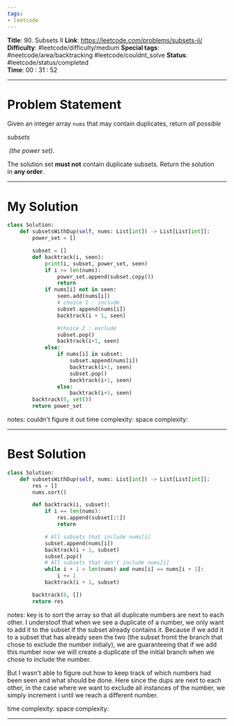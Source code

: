 ```yaml
---
tags:
- leetcode
---
```

**Title**: 90. Subsets II
**Link**: https://leetcode.com/problems/subsets-ii/
**Difficulty**: #leetcode/difficulty/medium 
**Special tags**: #neetcode/area/backtracking #leetcode/couldnt_solve 
**Status**: #leetcode/status/completed  
**Time**: 00 : 31 : 52

---
# Problem Statement
Given an integer array `nums` that may contain duplicates, return _all possible_ 

_subsets_

 _(the power set)_.

The solution set **must not** contain duplicate subsets. Return the solution in **any order**.

---
# My Solution
```python
class Solution:
    def subsetsWithDup(self, nums: List[int]) -> List[List[int]]:
        power_set = []

        subset = []
        def backtrack(i, seen):
            print(i, subset, power_set, seen)
            if i >= len(nums):
                power_set.append(subset.copy())
                return
            if nums[i] not in seen:
                seen.add(nums[i])
                # choice 1 : include
                subset.append(nums[i])
                backtrack(i + 1, seen)

                #choice 2 : exclude
                subset.pop()
                backtrack(i+1, seen)
            else:
                if nums[i] in subset:
                    subset.append(nums[i])
                    backtrack(i+1, seen)
                    subset.pop()
                    backtrack(i+1, seen)
                else:
                    backtrack(i+1, seen)
        backtrack(0, set())
        return power_set
```
notes: couldn't figure it out
time complexity: 
space complexity: 

---
# Best Solution
```python
class Solution:
    def subsetsWithDup(self, nums: List[int]) -> List[List[int]]:
        res = []
        nums.sort()

        def backtrack(i, subset):
            if i == len(nums):
                res.append(subset[::])
                return

            # All subsets that include nums[i]
            subset.append(nums[i])
            backtrack(i + 1, subset)
            subset.pop()
            # All subsets that don't include nums[i]
            while i + 1 < len(nums) and nums[i] == nums[i + 1]:
                i += 1
            backtrack(i + 1, subset)

        backtrack(0, [])
        return res
```
notes: key is to sort the array so that all duplicate numbers are next to each other. I understoof that when we see a duplicate of a number, we only want to add it to the subset if the subset already contains it. Because if we add it to a subset that has already seen the two (the subset fromt the branch that chose to exclude the number initialy), we are guaranteeing that if we add this number now we will create a duplicate of the initial branch when we chose to include the number. 

But I wasn't able to figure out how to keep track of which numbers had been seen and what should be done. Here since the dups are next to each other, in the case where we want to exclude all instances of the number, we simply increment i until we reach a different number.

time complexity: 
space complexity: 

---

